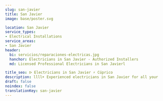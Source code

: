 ```yaml
---
slug: san-javier
title: San Javier
image: base/poster.svg

location: San Javier
service_types:
- Electrical Installations
service_areas:
- San Javier
header:
  bi: servicios/reparaciones-electricas.jpg
  hanchor: Electricians in San Javier - Authorized Installers
  md: Licensed Professional Electricians in San Javierl

title_seo: ᐅ Electricians in San Javier ⚡️ Cúprico
description: llll➤ Experienced electricians in San Javier for all your electrical needs. Fast, efficient and reliable service ✅ Contact us!
draft: false
noindex: false
translationKey: san-javier
---
```

